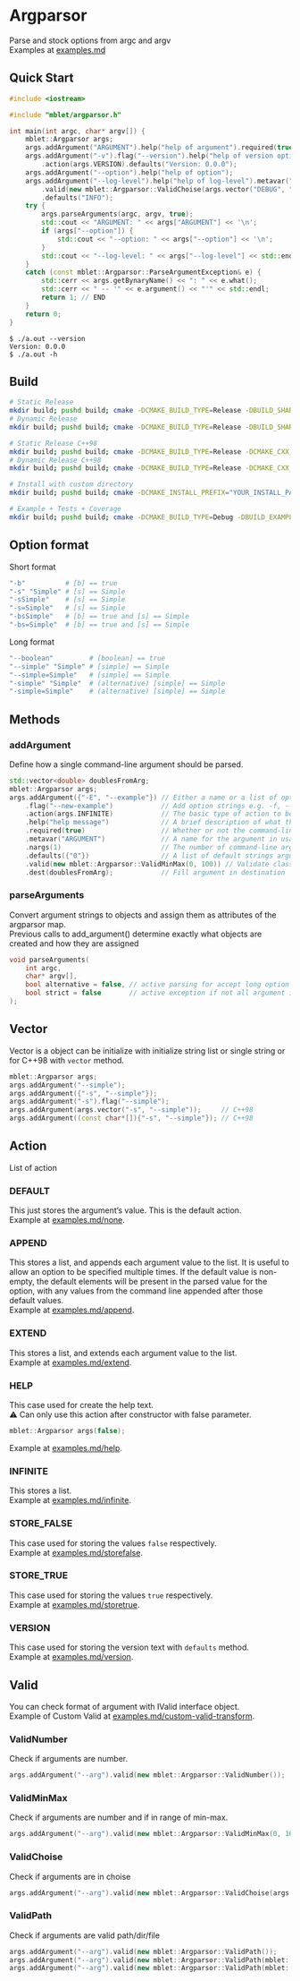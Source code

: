 # Argparsor

Parse and stock options from argc and argv  
Examples at [examples.md](docs/examples.md)

## Quick Start

```cpp
#include <iostream>

#include "mblet/argparsor.h"

int main(int argc, char* argv[]) {
    mblet::Argparsor args;
    args.addArgument("ARGUMENT").help("help of argument").required(true);
    args.addArgument("-v").flag("--version").help("help of version option")
        .action(args.VERSION).defaults("Version: 0.0.0");
    args.addArgument("--option").help("help of option");
    args.addArgument("--log-level").help("help of log-level").metavar("LEVEL")
        .valid(new mblet::Argparsor::ValidChoise(args.vector("DEBUG", "INFO", "WARNING", "ERROR")))
        .defaults("INFO");
    try {
        args.parseArguments(argc, argv, true);
        std::cout << "ARGUMENT: " << args["ARGUMENT"] << '\n';
        if (args["--option"]) {
            std::cout << "--option: " << args["--option"] << '\n';
        }
        std::cout << "--log-level: " << args["--log-level"] << std::endl;
    }
    catch (const mblet::Argparsor::ParseArgumentException& e) {
        std::cerr << args.getBynaryName() << ": " << e.what();
        std::cerr << " -- '" << e.argument() << "'" << std::endl;
        return 1; // END
    }
    return 0;
}
```

```
$ ./a.out --version
Version: 0.0.0
$ ./a.out -h

```

## Build

```bash
# Static Release
mkdir build; pushd build; cmake -DCMAKE_BUILD_TYPE=Release -DBUILD_SHARED_LIBS=0 .. && make -j && make install; popd
# Dynamic Release
mkdir build; pushd build; cmake -DCMAKE_BUILD_TYPE=Release -DBUILD_SHARED_LIBS=1 .. && make -j && make install; popd

# Static Release C++98
mkdir build; pushd build; cmake -DCMAKE_BUILD_TYPE=Release -DCMAKE_CXX_STANDARD=98 -DBUILD_SHARED_LIBS=0 .. && make -j && make install; popd
# Dynamic Release C++98
mkdir build; pushd build; cmake -DCMAKE_BUILD_TYPE=Release -DCMAKE_CXX_STANDARD=98 -DBUILD_SHARED_LIBS=1 .. && make -j && make install; popd

# Install with custom directory
mkdir build; pushd build; cmake -DCMAKE_INSTALL_PREFIX="YOUR_INSTALL_PATH" .. && make -j && make install; popd

# Example + Tests + Coverage
mkdir build; pushd build; cmake -DCMAKE_BUILD_TYPE=Debug -DBUILD_EXAMPLE=1 -DBUILD_TESTING=1 -DBUILD_COVERAGE=1 -DCMAKE_CXX_STANDARD=98 .. && make -j && make test -j; popd
```

## Option format

Short format
```bash
"-b"          # [b] == true
"-s" "Simple" # [s] == Simple
"-sSimple"    # [s] == Simple
"-s=Simple"   # [s] == Simple
"-bsSimple"   # [b] == true and [s] == Simple
"-bs=Simple"  # [b] == true and [s] == Simple
```

Long format
```bash
"--boolean"         # [boolean] == true
"--simple" "Simple" # [simple] == Simple
"--simple=Simple"   # [simple] == Simple
"-simple" "Simple"  # (alternative) [simple] == Simple
"-simple=Simple"    # (alternative) [simple] == Simple
```

## Methods

### addArgument

Define how a single command-line argument should be parsed.

```cpp
std::vector<double> doublesFromArg;
mblet::Argparsor args;
args.addArgument({"-E", "--example"}) // Either a name or a list of option strings, e.g. foo or -f, --foo
    .flag("--new-example")            // Add option strings e.g. -f, --foo
    .action(args.INFINITE)            // The basic type of action to be taken when this argument is encountered at the command line
    .help("help message")             // A brief description of what the argument does
    .required(true)                   // Whether or not the command-line option may be omitted(optionals only)
    .metavar("ARGUMENT")              // A name for the argument in usage messages
    .nargs(1)                         // The number of command-line arguments that should be consumed
    .defaults({"0"})                  // A list of default strings argument value
    .valid(new mblet::Argparsor::ValidMinMax(0, 100)) // Validate class from IValid interface
    .dest(doublesFromArg);            // Fill argument in destination
```

### parseArguments

Convert argument strings to objects and assign them as attributes of the argparsor map.  
Previous calls to add_argument() determine exactly what objects are created and how they are assigned

```cpp
void parseArguments(
    int argc,
    char* argv[],
    bool alternative = false, // active parsing for accept long option with only one '-' character
    bool strict = false       // active exception if not all argument is used else you can take additionnal argument with getAdditionalArguments method
);
```

## Vector

Vector is a object can be initialize with initialize string list or single string or for C++98 with `vector` method.

```cpp
mblet::Argparsor args;
args.addArgument("--simple");
args.addArgument({"-s", "--simple"});
args.addArgument("-s").flag("--simple");
args.addArgument(args.vector("-s", "--simple"));     // C++98
args.addArgument((const char*[]){"-s", "--simple"}); // C++98
```

## Action

List of action

### DEFAULT

This just stores the argument’s value. This is the default action.  
Example at [examples.md/none](docs/examples.md#none).

### APPEND

This stores a list, and appends each argument value to the list. It is useful to allow an option to be specified multiple times. If the default value is non-empty, the default elements will be present in the parsed value for the option, with any values from the command line appended after those default values.  
Example at [examples.md/append](docs/examples.md#append).

### EXTEND

This stores a list, and extends each argument value to the list.  
Example at [examples.md/extend](docs/examples.md#extend).

### HELP

This case used for create the help text.  
⚠ Can only use this action after constructor with false parameter.
```cpp
mblet::Argparsor args(false);
```
Example at [examples.md/help](docs/examples.md#help).

### INFINITE

This stores a list.  
Example at [examples.md/infinite](docs/examples.md#infinite).

### STORE_FALSE

This case used for storing the values `false` respectively.  
Example at [examples.md/storefalse](docs/examples.md#storefalse).

### STORE_TRUE

This case used for storing the values `true` respectively.  
Example at [examples.md/storetrue](docs/examples.md#storetrue).

### VERSION

This case used for storing the version text with `defaults` method.  
Example at [examples.md/version](docs/examples.md#version).

## Valid

You can check format of argument with IValid interface object.  
Example of Custom Valid at [examples.md/custom-valid-transform](docs/examples.md#custom-valid-transform).

### ValidNumber
Check if arguments are number.
```cpp
args.addArgument("--arg").valid(new mblet::Argparsor::ValidNumber());
```

### ValidMinMax
Check if arguments are number and if in range of min-max.
```cpp
args.addArgument("--arg").valid(new mblet::Argparsor::ValidMinMax(0, 100));
```

### ValidChoise
Check if arguments are in choise
```cpp
args.addArgument("--arg").valid(new mblet::Argparsor::ValidChoise(args.vector("foo", "bar")));
```

### ValidPath
Check if arguments are valid path/dir/file
```cpp
args.addArgument("--arg").valid(new mblet::Argparsor::ValidPath());
args.addArgument("--arg").valid(new mblet::Argparsor::ValidPath(mblet::Argparsor::ValidPath::IS_DIR));
args.addArgument("--arg").valid(new mblet::Argparsor::ValidPath(mblet::Argparsor::ValidPath::IS_FILE));
```
